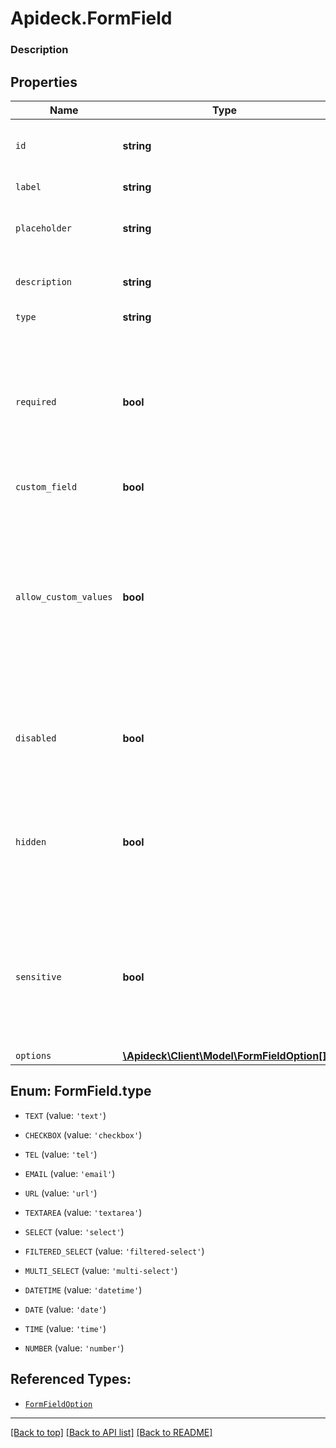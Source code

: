 # Apideck.FormField

### Description

## Properties
Name | Type | Description | Notes
------------ | ------------- | ------------- | -------------
`id` | **string** | The unique identifier of the form field. | [optional] 
`label` | **string** | The label of the field | [optional] 
`placeholder` | **string** | The placeholder for the form field | [optional] 
`description` | **string** | The description of the form field | [optional] 
`type` | **string** |  | [optional] 
`required` | **bool** | Indicates if the form field is required, which means it must be filled in before the form can be submitted | [optional] 
`custom_field` | **bool** |  | [optional] 
`allow_custom_values` | **bool** | Only applicable to select fields. Allow the user to add a custom value though the option select if the desired value is not in the option select list. | [optional] 
`disabled` | **bool** | Indicates if the form field is displayed in a “read-only” mode. | [optional] 
`hidden` | **bool** | Indicates if the form field is not displayed but the value that is being stored on the connection. | [optional] 
`sensitive` | **bool** | Indicates if the form field contains sensitive data, which will display the value as a masked input. | [optional] 
`options` | [**\Apideck\Client\Model\FormFieldOption[]**](FormFieldOption.md) |  | [optional] 





<a name="TYPE"></a>
## Enum: FormField.type


* `TEXT` (value: `'text'`)

* `CHECKBOX` (value: `'checkbox'`)

* `TEL` (value: `'tel'`)

* `EMAIL` (value: `'email'`)

* `URL` (value: `'url'`)

* `TEXTAREA` (value: `'textarea'`)

* `SELECT` (value: `'select'`)

* `FILTERED_SELECT` (value: `'filtered-select'`)

* `MULTI_SELECT` (value: `'multi-select'`)

* `DATETIME` (value: `'datetime'`)

* `DATE` (value: `'date'`)

* `TIME` (value: `'time'`)

* `NUMBER` (value: `'number'`)




## Referenced Types:











* [`FormFieldOption`](FormFieldOption.md)

---

[[Back to top]](#) [[Back to API list]](../../../../README.md#documentation-for-api-endpoints) [[Back to README]](../../../../README.md)


